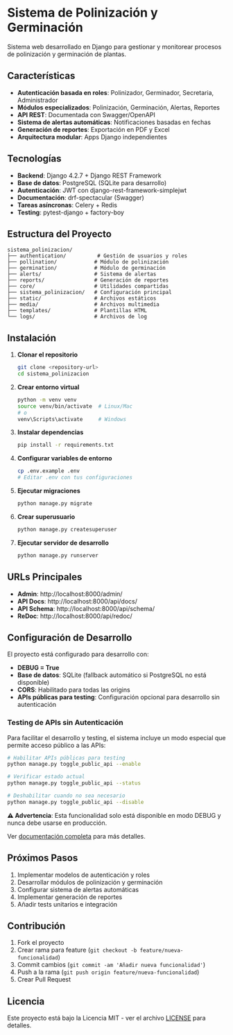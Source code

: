 # Sistema de Polinización y Germinación

Sistema web desarrollado en Django para gestionar y monitorear procesos de polinización y germinación de plantas.

## Características

- **Autenticación basada en roles**: Polinizador, Germinador, Secretaria, Administrador
- **Módulos especializados**: Polinización, Germinación, Alertas, Reportes
- **API REST**: Documentada con Swagger/OpenAPI
- **Sistema de alertas automáticas**: Notificaciones basadas en fechas
- **Generación de reportes**: Exportación en PDF y Excel
- **Arquitectura modular**: Apps Django independientes

## Tecnologías

- **Backend**: Django 4.2.7 + Django REST Framework
- **Base de datos**: PostgreSQL (SQLite para desarrollo)
- **Autenticación**: JWT con django-rest-framework-simplejwt
- **Documentación**: drf-spectacular (Swagger)
- **Tareas asíncronas**: Celery + Redis
- **Testing**: pytest-django + factory-boy

## Estructura del Proyecto

```
sistema_polinizacion/
├── authentication/          # Gestión de usuarios y roles
├── pollination/            # Módulo de polinización
├── germination/            # Módulo de germinación
├── alerts/                 # Sistema de alertas
├── reports/                # Generación de reportes
├── core/                   # Utilidades compartidas
├── sistema_polinizacion/   # Configuración principal
├── static/                 # Archivos estáticos
├── media/                  # Archivos multimedia
├── templates/              # Plantillas HTML
└── logs/                   # Archivos de log
```

## Instalación

1. **Clonar el repositorio**
   ```bash
   git clone <repository-url>
   cd sistema_polinizacion
   ```

2. **Crear entorno virtual**
   ```bash
   python -m venv venv
   source venv/bin/activate  # Linux/Mac
   # o
   venv\Scripts\activate     # Windows
   ```

3. **Instalar dependencias**
   ```bash
   pip install -r requirements.txt
   ```

4. **Configurar variables de entorno**
   ```bash
   cp .env.example .env
   # Editar .env con tus configuraciones
   ```

5. **Ejecutar migraciones**
   ```bash
   python manage.py migrate
   ```

6. **Crear superusuario**
   ```bash
   python manage.py createsuperuser
   ```

7. **Ejecutar servidor de desarrollo**
   ```bash
   python manage.py runserver
   ```

## URLs Principales

- **Admin**: http://localhost:8000/admin/
- **API Docs**: http://localhost:8000/api/docs/
- **API Schema**: http://localhost:8000/api/schema/
- **ReDoc**: http://localhost:8000/api/redoc/

## Configuración de Desarrollo

El proyecto está configurado para desarrollo con:

- **DEBUG = True**
- **Base de datos**: SQLite (fallback automático si PostgreSQL no está disponible)
- **CORS**: Habilitado para todas las origins
- **APIs públicas para testing**: Configuración opcional para desarrollo sin autenticación

### Testing de APIs sin Autenticación

Para facilitar el desarrollo y testing, el sistema incluye un modo especial que permite acceso público a las APIs:

```bash
# Habilitar APIs públicas para testing
python manage.py toggle_public_api --enable

# Verificar estado actual
python manage.py toggle_public_api --status

# Deshabilitar cuando no sea necesario
python manage.py toggle_public_api --disable
```

**⚠️ Advertencia**: Esta funcionalidad solo está disponible en modo DEBUG y nunca debe usarse en producción.

Ver [documentación completa](docs/PUBLIC_API_TESTING.md) para más detalles.

## Próximos Pasos

1. Implementar modelos de autenticación y roles
2. Desarrollar módulos de polinización y germinación
3. Configurar sistema de alertas automáticas
4. Implementar generación de reportes
5. Añadir tests unitarios e integración

## Contribución

1. Fork el proyecto
2. Crear rama para feature (`git checkout -b feature/nueva-funcionalidad`)
3. Commit cambios (`git commit -am 'Añadir nueva funcionalidad'`)
4. Push a la rama (`git push origin feature/nueva-funcionalidad`)
5. Crear Pull Request

## Licencia

Este proyecto está bajo la Licencia MIT - ver el archivo [LICENSE](LICENSE) para detalles.